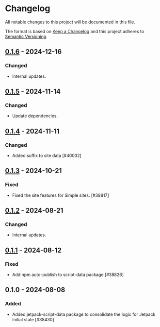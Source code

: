 # Changelog

All notable changes to this project will be documented in this file.

The format is based on [Keep a Changelog](https://keepachangelog.com/en/1.0.0/)
and this project adheres to [Semantic Versioning](https://semver.org/spec/v2.0.0.html).

## [0.1.6] - 2024-12-16
### Changed
- Internal updates.

## [0.1.5] - 2024-11-14
### Changed
- Update dependencies.

## [0.1.4] - 2024-11-11
### Changed
- Added suffix to site data [#40032]

## [0.1.3] - 2024-10-21
### Fixed
- Fixed the site features for Simple sites. [#39817]

## [0.1.2] - 2024-08-21
### Changed
- Internal updates.

## [0.1.1] - 2024-08-12
### Fixed
- Add npm auto-publish to script-data package [#38826]

## 0.1.0 - 2024-08-08
### Added
- Added jetpack-script-data package to consolidate the logic for Jetpack Initial state [#38430]

[0.1.6]: https://github.com/Automattic/jetpack-script-data/compare/v0.1.5...v0.1.6
[0.1.5]: https://github.com/Automattic/jetpack-script-data/compare/v0.1.4...v0.1.5
[0.1.4]: https://github.com/Automattic/jetpack-script-data/compare/v0.1.3...v0.1.4
[0.1.3]: https://github.com/Automattic/jetpack-script-data/compare/v0.1.2...v0.1.3
[0.1.2]: https://github.com/Automattic/jetpack-script-data/compare/v0.1.1...v0.1.2
[0.1.1]: https://github.com/Automattic/jetpack-script-data/compare/v0.1.0...v0.1.1
